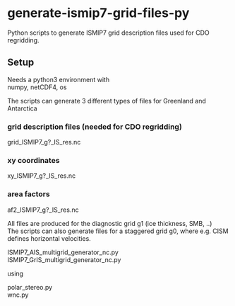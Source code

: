 # generate-ismip7-grid-files-py
Python scripts to generate ISMIP7 grid description files used for CDO regridding.

## Setup
Needs a python3 environment with  
numpy, netCDF4, os

The scripts can generate 3 different types of files for Greenland and Antarctica

### grid description files (needed for CDO regridding)
  grid_ISMIP7_g?_IS_res.nc
### xy coordinates 
  xy_ISMIP7_g?_IS_res.nc
### area factors 
  af2_ISMIP7_g?_IS_res.nc

All files are produced for the diagnostic grid g1 (ice thickness, SMB, ..)  
The scripts can also generate files for a staggered grid g0, where e.g. CISM defines horizontal velocities.  

  ISMIP7_AIS_multigrid_generator_nc.py  
  ISMIP7_GrIS_multigrid_generator_nc.py  

using  

  polar_stereo.py  
  wnc.py  
